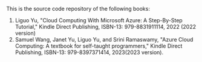 This is the source code repository of the following books:
1. Liguo Yu, "Cloud Computing With Microsoft Azure: A Step-By-Step Tutorial," Kindle Direct Publishing, ISBN-13: 979-8831911114, 2022 (2022 version)
2. Samuel Wang, Janet Yu, Liguo Yu, and Srini Ramaswamy, "Azure Cloud Computing: A textbook for self-taught programmers," Kindle Direct Publishing, ISBN-13: 979-8397371414, 2023(2023 version).
